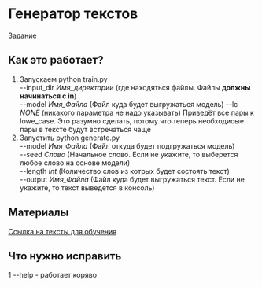 # Генератор текстов
[Задание](https://docs.google.com/document/d/1ka4MdenzgrdfXiyOU_HxEjjXPhehNk-yWX7K2h3zdkI/edit)

## Как это работает?
1. Запускаем python train.py  
--input_dir _Имя_директории_ (где находяться файлы. Файлы **должны начинаться с in**)  
--model _Имя_Файла_ (Файл куда будет выгружаться модель)
--lc _NONE_ (никакого параметра не надо указывать) Приведёт все пары к lowe_case. Это разумно сделать, потому что теперь необходиоые пары в тексте будут встречаться чаще  
2. Запустить python generate.py   
--model _Имя_Файла_ (Файл откуда будет подгружаться модель)   
--seed _Слово_ (Начальное слово. Если не укажите, то выберется любое слово на основе модели)  
--length _Int_ (Количество слов из котрых будет состоять текст)  
--output _Имя_Файла_ (Файл куда будет выгружаться текст. Если не укажите, то текст выведется в консоль)  
## Материалы
[Ссылка на тексты для обучения](https://drive.google.com/open?id=1hhU3HoljIiyO-2Bn0YtrFQqqi-Cw0MhF)

## Что нужно исправить
1 --help - работает коряво
